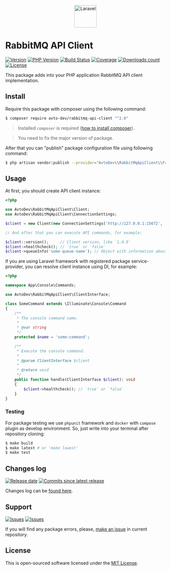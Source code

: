 <p align="center">
  <img src="https://hsto.org/webt/59/df/45/59df45aa6c9cb971309988.png" alt="Laravel" width="70" height="70" />
</p>

# RabbitMQ API Client

[![Version][badge_packagist_version]][link_packagist]
[![PHP Version][badge_php_version]][link_packagist]
[![Build Status][badge_build_status]][link_build_status]
[![Coverage][badge_coverage]][link_coverage]
[![Downloads count][badge_downloads_count]][link_packagist]
[![License][badge_license]][link_license]

This package adds into your PHP application RabbitMQ API client implementation.

## Install

Require this package with composer using the following command:

```bash
$ composer require avto-dev/rabbitmq-api-client "^2.0"
```

> Installed `composer` is required ([how to install composer][getcomposer]).

> You need to fix the major version of package.

After that you can "publish" package configuration file using following command:

```bash
$ php artisan vendor:publish --provider="AvtoDev\\RabbitMqApiClient\\Frameworks\\Illuminate\\LaravelServiceProvider"
```

## Usage

At first, you should create API client instance:

```php
<?php

use AvtoDev\RabbitMqApiClient\Client;
use AvtoDev\RabbitMqApiClient\ConnectionSettings;

$client = new Client(new ConnectionSettings('http://127.0.0.1:15672', 'guest', 'guest'));

// And after that you can execute API commands, for example:

$client::version();     // Client version, like `1.0.0`
$client->healthcheck(); // `true` or `false`
$client->queueInfo('some-queue-name'); // Object with information about queue
```

If you are using Laravel framework with registered package service-provider, you can resolve client instance using DI, for example:

```php
<?php

namespace App\Console\Commands;

use AvtoDev\RabbitMqApiClient\ClientInterface;

class SomeCommand extends \Illuminate\Console\Command
{
    /**
     * The console command name.
     *
     * @var string
     */
    protected $name = 'some:command';

    /**
     * Execute the console command.
     *
     * @param ClientInterface $client
     *
     * @return void
     */
    public function handle(ClientInterface $client): void
    {
        $client->healthcheck(); // `true` or `false`
    }
}
```

### Testing

For package testing we use `phpunit` framework and `docker` with `compose` plugin as develop environment. So, just write into your terminal after repository cloning:

```bash
$ make build
$ make latest # or 'make lowest'
$ make test
```

## Changes log

[![Release date][badge_release_date]][link_releases]
[![Commits since latest release][badge_commits_since_release]][link_commits]

Changes log can be [found here][link_changes_log].

## Support

[![Issues][badge_issues]][link_issues]
[![Issues][badge_pulls]][link_pulls]

If you will find any package errors, please, [make an issue][link_create_issue] in current repository.

## License

This is open-sourced software licensed under the [MIT License][link_license].

[badge_packagist_version]:https://img.shields.io/packagist/v/avto-dev/rabbitmq-api-client.svg?maxAge=180
[badge_php_version]:https://img.shields.io/packagist/php-v/avto-dev/rabbitmq-api-client.svg?longCache=true
[badge_build_status]:https://img.shields.io/github/actions/workflow/status/avto-dev/rabbitmq-api-client/tests.yml
[badge_coverage]:https://img.shields.io/codecov/c/github/avto-dev/rabbitmq-api-client/master.svg?maxAge=60
[badge_downloads_count]:https://img.shields.io/packagist/dt/avto-dev/rabbitmq-api-client.svg?maxAge=180
[badge_license]:https://img.shields.io/packagist/l/avto-dev/rabbitmq-api-client.svg?longCache=true
[badge_release_date]:https://img.shields.io/github/release-date/avto-dev/rabbitmq-api-client.svg?style=flat-square&maxAge=180
[badge_commits_since_release]:https://img.shields.io/github/commits-since/avto-dev/rabbitmq-api-client/latest.svg?style=flat-square&maxAge=180
[badge_issues]:https://img.shields.io/github/issues/avto-dev/rabbitmq-api-client.svg?style=flat-square&maxAge=180
[badge_pulls]:https://img.shields.io/github/issues-pr/avto-dev/rabbitmq-api-client.svg?style=flat-square&maxAge=180
[link_releases]:https://github.com/avto-dev/rabbitmq-api-client/releases
[link_packagist]:https://packagist.org/packages/avto-dev/rabbitmq-api-client
[link_build_status]:https://github.com/avto-dev/rabbitmq-api-client/actions
[link_coverage]:https://codecov.io/gh/avto-dev/rabbitmq-api-client/
[link_changes_log]:https://github.com/avto-dev/rabbitmq-api-client/blob/master/CHANGELOG.md
[link_issues]:https://github.com/avto-dev/rabbitmq-api-client/issues
[link_create_issue]:https://github.com/avto-dev/rabbitmq-api-client/issues/new/choose
[link_commits]:https://github.com/avto-dev/rabbitmq-api-client/commits
[link_pulls]:https://github.com/avto-dev/rabbitmq-api-client/pulls
[link_license]:https://github.com/avto-dev/rabbitmq-api-client/blob/master/LICENSE
[getcomposer]:https://getcomposer.org/download/
